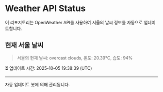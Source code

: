 
# Weather API Status

이 리포지토리는 OpenWeather API를 사용하여 서울의 날씨 정보를 자동으로 업데이트합니다.

## 현재 서울 날씨
> 서울의 현재 날씨: overcast clouds, 온도: 20.39°C, 습도: 94%

⏳ 업데이트 시간: 2025-10-05 19:38:39 (UTC)

---
자동 업데이트 봇에 의해 관리됩니다.
